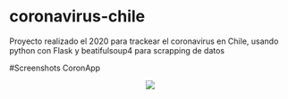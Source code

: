 # coronavirus-chile
Proyecto realizado el 2020 para trackear el coronavirus en Chile, usando python con Flask y beatifulsoup4 para scrapping de datos

#Screenshots CoronApp
<p align="center"><img src="https://prnt.sc/wffdwp"></p>
